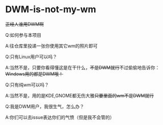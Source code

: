 # DWM-is-not-my-wm
~~正经人谁用DWM啊~~

Q:如何参与本项目

A:往仓库里投递一张你使用其它wm的照片即可

Q:只有Linux用户可以吗？

A:当然不是，只要你看得懂这是在干什么，~~不是DWM就行~~不过偷偷地告诉你：~~Windows用的都是DWM哦！~~

Q:只有纯wm可以吗？

A:当然不是，用的是KDE,GNOME都无伤大雅~~只要里面的wm不是DWM就行~~

Q:我是DWM用户，我很生气，怎么办？

A:你们可以去issue表达你们的气愤（但是我不会管的）
